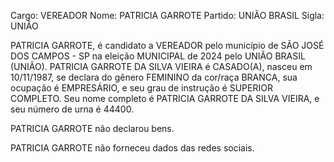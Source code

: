 Cargo: VEREADOR
Nome: PATRICIA GARROTE
Partido: UNIÃO BRASIL
Sigla: UNIÃO

PATRICIA GARROTE, é candidato a VEREADOR pelo município de SÃO JOSÉ DOS CAMPOS - SP na eleição MUNICIPAL de 2024 pelo UNIÃO BRASIL (UNIÃO).
PATRICIA GARROTE DA SILVA VIEIRA é CASADO(A), nasceu em 10/11/1987, se declara do gênero FEMININO da cor/raça BRANCA, sua ocupação é EMPRESÁRIO, e seu grau de instrução é SUPERIOR COMPLETO.
Seu nome completo é PATRICIA GARROTE DA SILVA VIEIRA, e seu número de urna é 44400.

PATRICIA GARROTE não declarou bens.


PATRICIA GARROTE não forneceu dados das redes sociais.